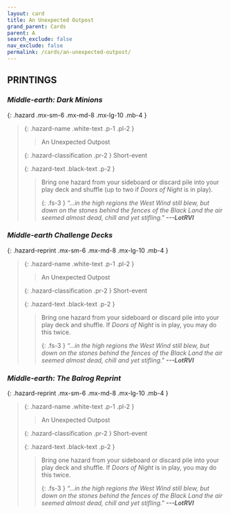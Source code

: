 ```yaml
---
layout: card
title: An Unexpected Outpost
grand_parent: Cards
parent: A
search_exclude: false
nav_exclude: false
permalink: /cards/an-unexpected-outpost/
---
```


## PRINTINGS


### _Middle-earth: Dark Minions_

{: .hazard .mx-sm-6 .mx-md-8 .mx-lg-10 .mb-4 }
> {: .hazard-name .white-text .p-1 .pl-2 }
> > <div class="hazard-mp"></div>
> > <div class="card-name">An Unexpected Outpost</div>
>
> {: .hazard-classification .pr-2 }
> Short-event
>
> {: .hazard-text .black-text .p-2 }
> > Bring one hazard from your sideboard or discard pile into your play deck and shuffle (up to two if _Doors of Night_ is in play). 
> > 
> > {: .fs-3 } 
> > _“...in the high regions the West Wind still blew, but down on the stones behind the fences of the Black Land the air seemed almost dead, chill and yet stifling."_ ***---&#65279;LotRVI*** 
>

### _Middle-earth Challenge Decks_

{: .hazard-reprint .mx-sm-6 .mx-md-8 .mx-lg-10 .mb-4 }
> {: .hazard-name .white-text .p-1 .pl-2 }
> > <div class="hazard-mp"></div>
> > <div class="card-name">An Unexpected Outpost</div>
>
> {: .hazard-classification .pr-2 }
> Short-event
>
> {: .hazard-text .black-text .p-2 }
> > Bring one hazard from your sideboard or discard pile into your play deck and shuffle. If _Doors of Night_ is in play, you may do this twice. 
> > 
> > {: .fs-3 } 
> > _“...in the high regions the West Wind still blew, but down on the stones behind the fences of the Black Land the air seemed almost dead, chill and yet stifling."_ ***---&#65279;LotRVI*** 
>

### _Middle-earth: The Balrog Reprint_

{: .hazard-reprint .mx-sm-6 .mx-md-8 .mx-lg-10 .mb-4 }
> {: .hazard-name .white-text .p-1 .pl-2 }
> > <div class="hazard-mp"></div>
> > <div class="card-name">An Unexpected Outpost</div>
>
> {: .hazard-classification .pr-2 }
> Short-event
>
> {: .hazard-text .black-text .p-2 }
> > Bring one hazard from your sideboard or discard pile into your play deck and shuffle. If _Doors of Night_ is in play, you may do this twice. 
> > 
> > {: .fs-3 } 
> > _“...in the high regions the West Wind still blew, but down on the stones behind the fences of the Black Land the air seemed almost dead, chill and yet stifling."_ ***---&#65279;LotRVI*** 
>
